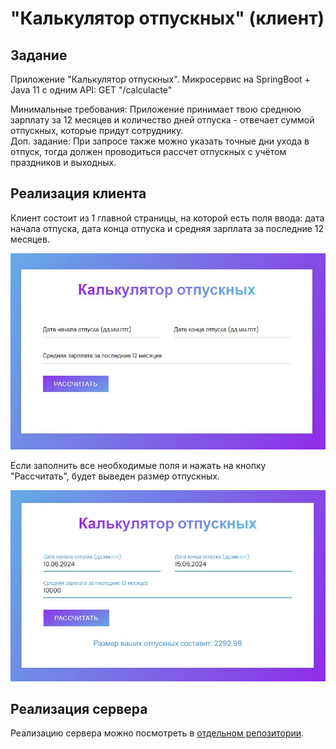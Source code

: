 # "Калькулятор отпускных" (клиент)

## Задание

Приложение "Калькулятор отпускных".
Микросервис на SpringBoot + Java 11 c одним API:
GET "/calculacte"

Минимальные требования: Приложение принимает твою среднюю зарплату за 12 месяцев и количество дней отпуска - отвечает суммой отпускных, которые придут сотруднику.  
Доп. задание: При запросе также можно указать точные дни ухода в отпуск, тогда должен проводиться рассчет отпускных с учётом праздников и выходных.

## Реализация клиента

Клиент состоит из 1 главной страницы, на которой есть поля ввода: дата начала отпуска, дата конца отпуска и средняя зарплата за последние 12 месяцев.

<p align="center"><img src="screen/MainPage.jpg" alt="MainPage" width="550"></p>

Если заполнить все необходимые поля и нажать на кнопку "Рассчитать", будет выведен размер отпускных.

<p align="center"><img src="screen/MainPageWithResult.jpg" alt="MainPageWithResult" width="550"></p>

## Реализация сервера

Реализацию сервера можно посмотреть в [отдельном репозитории](https://github.com/Sad-Programmist/vacation-calculator-server).

